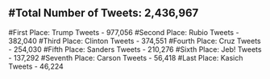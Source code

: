 #Total Number of Tweets: 2,436,967 
---
#First Place: Trump Tweets - 977,056
#Second Place: Rubio Tweets - 382,040
#Third Place: Clinton Tweets - 374,551
#Fourth Place: Cruz Tweets - 254,030
#Fifth Place: Sanders Tweets - 210,276
#Sixth Place: Jeb! Tweets - 137,292
#Seventh Place: Carson Tweets - 56,418
#Last Place: Kasich Tweets - 46,224
